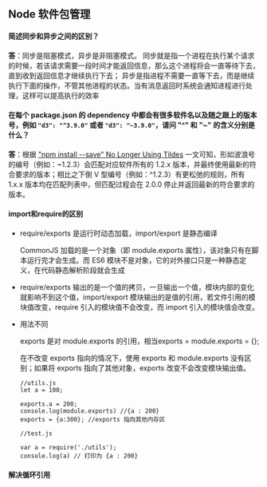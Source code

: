 ## Node 软件包管理

#### 简述同步和异步之间的区别？

**答**：同步是阻塞模式，异步是非阻塞模式。 同步就是指一个进程在执行某个请求的时候，若该请求需要一段时间才能返回信息，那么这个进程将会一直等待下去，直到收到返回信息才继续执行下去； 异步是指进程不需要一直等下去，而是继续执行下面的操作，不管其他进程的状态。当有消息返回时系统会通知进程进行处理，这样可以提高执行的效率

####  在每个 package.json 的 dependency 中都会有很多软件名以及随之跟上的版本号，例如 `"d3": "^3.9.0"` 或者 `"d3": "~3.9.0"`，请问 "^" 和 "~" 的含义分别是什么？

**答**：根据 ["npm install --save" No Longer Using Tildes](http://fredkschott.com/post/2014/02/npm-no-longer-defaults-to-tildes/) 一文可知，形如波浪号的编号（例如：~1.2.3）会匹配对应软件所有的 1.2.x 版本，并最终使用最新的符合要求的版本；相比之下倒 V 型编号（例如：^1.2.3）有更松弛的规则，所有 1.x.x 版本均在匹配列表中，但匹配过程会在 2.0.0 停止并返回最新的符合要求的版本。

#### import和require的区别
+ require/exports 是运行时动态加载，import/export 是静态编译

    CommonJS 加载的是一个对象（即 module.exports 属性），该对象只有在脚本运行完才会生成。而 ES6 模块不是对象，它的对外接口只是一种静态定义，在代码静态解析阶段就会生成

+  require/exports 输出的是一个值的拷贝，一旦输出一个值，模块内部的变化就影响不到这个值，import/export 模块输出的是值的引用，若文件引用的模块值改变，require 引入的模块值不会改变，而 import 引入的模块值会改变。

+ 用法不同

    exports 是对 module.exports 的引用，相当exports = module.exports = {};
    
    在不改变 exports 指向的情况下，使用 exports 和 module.exports 没有区别；如果将 exports 指向了其他对象，exports 改变不会改变模块输出值。
    ````
    //utils.js
    let a = 100;

    exports.a = 200;
    console.log(module.exports) //{a : 200}
    exports = {a:300}; //exports 指向其他内存区

    //test.js

    var a = require('./utils');
    console.log(a) // 打印为 {a : 200}
    ````

#### 解决循环引用

